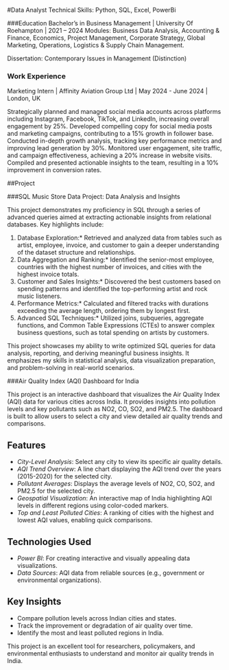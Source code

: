 #Data Analyst
Technical Skills: Python, SQL, Excel, PowerBi 

###Education
Bachelor’s in Business Management | University Of Roehampton | 2021 – 2024
Modules: Business Data Analysis, Accounting & Finance, Economics, Project Management, 
Corporate Strategy, Global Marketing, Operations, Logistics & Supply Chain Management.

Dissertation: Contemporary Issues in Management (Distinction)

### Work Experience
Marketing Intern | Affinity Aviation Group Ltd | May 2024 - June 2024 | London, UK

Strategically planned and managed social media accounts across platforms including Instagram, Facebook, TikTok, and LinkedIn, increasing overall engagement by 25%.
Developed compelling copy for social media posts and marketing campaigns, contributing to a 15% growth in follower base.
Conducted in-depth growth analysis, tracking key performance metrics and improving lead generation by 30%.
Monitored user engagement, site traffic, and campaign effectiveness, achieving a 20% increase in website visits.
Compiled and presented actionable insights to the team, resulting in a 10% improvement in conversion rates.

##Project

###SQL Music Store Data Project: Data Analysis and Insights 

This project demonstrates my proficiency in SQL through a series of advanced queries aimed at extracting actionable insights from relational databases. Key highlights include:  

1. Database Exploration:* Retrieved and analyzed data from tables such as artist, employee, invoice, and customer to gain a deeper understanding of the dataset structure and relationships.  
2. Data Aggregation and Ranking:* Identified the senior-most employee, countries with the highest number of invoices, and cities with the highest invoice totals.  
3. Customer and Sales Insights:* Discovered the best customers based on spending patterns and identified the top-performing artist and rock music listeners.  
4. Performance Metrics:* Calculated and filtered tracks with durations exceeding the average length, ordering them by longest first.  
5. Advanced SQL Techniques:* Utilized joins, subqueries, aggregate functions, and Common Table Expressions (CTEs) to answer complex business questions, such as total spending on artists by customers.  

This project showcases my ability to write optimized SQL queries for data analysis, reporting, and deriving meaningful business insights. 
It emphasizes my skills in statistical analysis, data visualization preparation, and problem-solving in real-world scenarios.

###Air Quality Index (AQI) Dashboard for India

This project is an interactive dashboard that visualizes the Air Quality Index (AQI) data for various cities across India. It provides insights into pollution levels and key pollutants such as NO2, CO, SO2, and PM2.5. The dashboard is built to allow users to select a city and view detailed air quality trends and comparisons.

## Features
- *City-Level Analysis*: Select any city to view its specific air quality details.
- *AQI Trend Overview*: A line chart displaying the AQI trend over the years (2015-2020) for the selected city.
- *Pollutant Averages*: Displays the average levels of NO2, CO, SO2, and PM2.5 for the selected city.
- *Geospatial Visualization*: An interactive map of India highlighting AQI levels in different regions using color-coded markers.
- *Top and Least Polluted Cities*: A ranking of cities with the highest and lowest AQI values, enabling quick comparisons.

## Technologies Used
- *Power BI*: For creating interactive and visually appealing data visualizations.
- *Data Sources*: AQI data from reliable sources (e.g., government or environmental organizations).

## Key Insights
- Compare pollution levels across Indian cities and states.
- Track the improvement or degradation of air quality over time.
- Identify the most and least polluted regions in India.

This project is an excellent tool for researchers, policymakers, and environmental enthusiasts to understand and monitor air quality trends in India.

